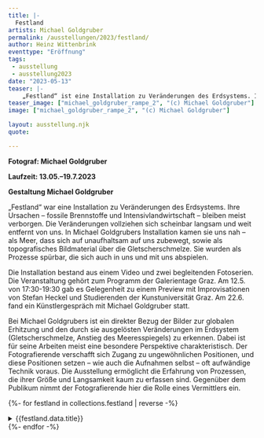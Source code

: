 ```yaml
---
title: |-
  Festland
artists: Michael Goldgruber
permalink: /ausstellungen/2023/festland/
author: Heinz Wittenbrink
eventtype: "Eröffnung"
tags:
 - ausstellung
 - ausstellung2023
date: "2023-05-13"
teaser: |-
    „Festland“ ist eine Installation zu Veränderungen des Erdsystems. Ihre Ursachen – fossile Brennstoffe und Intensivlandwirtschaft – bleiben meist verborgen. Die Veränderungen vollziehen sich scheinbar langsam und weit entfernt von uns. In Michael Goldgrubers Installation kommen sie uns nah – als Meer, dass sich auf unaufhaltsam auf uns zubewegt, sowie als topografisches Bildmaterial über die Gletscherschmelze. Sie werden als Prozesse spürbar, die sich auch in uns und mit uns abspielen. 
teaser_image: ["michael_goldgruber_rampe_2", "(c) Michael Goldgruber"]
image: ["michael_goldgruber_rampe_2", "(c) Michael Goldgruber"]

layout: ausstellung.njk
quote:

---
```



**Fotograf: Michael Goldgruber**

**Laufzeit: 13.05.–19.7.2023**

**Gestaltung Michael Goldgruber**


„Festland“ war eine Installation zu Veränderungen des Erdsystems. Ihre Ursachen – fossile Brennstoffe und Intensivlandwirtschaft – bleiben meist verborgen. Die Veränderungen vollziehen sich scheinbar langsam und weit entfernt von uns. In Michael Goldgrubers Installation kamen sie uns nah – als Meer, dass sich auf unaufhaltsam auf uns zubewegt, sowie als topografisches Bildmaterial über die Gletscherschmelze. Sie wurden als Prozesse spürbar, die sich auch in uns und mit uns abspielen. 


Die Installation bestand aus einem Video und zwei begleitenden Fotoserien. 
Die Veranstaltung gehört zum Programm der Galerientage Graz. Am 12.5. von 17:30-19:30 gab es Gelegenheit zu einem Preview mit Improvisationen von Stefan Heckel und Studierenden der Kunstuniversität Graz. Am 22.6. fand ein Künstlergespräch mit Michael Goldgruber statt.

Bei Michael Goldgrubers ist ein direkter Bezug der Bilder zur globalen Erhitzung und den durch sie ausgelösten Veränderungen im Erdsystem (Gletscherschmelze, Anstieg des Meeresspiegels) zu erkennen. Dabei ist für seine Arbeiten meist eine besondere Perspektive charakteristisch. Der Fotografierende verschafft sich Zugang zu ungewöhnlichen Positionen, und diese Positionen setzen – wie auch die Aufnahmen selbst –  oft aufwändige Technik voraus. Die Ausstellung ermöglicht die Erfahrung von Prozessen, die ihrer Größe und Langsamkeit kaum zu erfassen sind. Gegenüber dem Publikum nimmt der Fotografierende hier die Rolle eines Vermittlers ein. 





  
{%- for festland in collections.festland  | reverse -%}
<section id="{{festland.data.id}}" class="ausstellungs_details">
<details>
<summary>{{festland.data.title}}</summary>
{{festland.content}}
</details>
</section>
{%- endfor -%}
